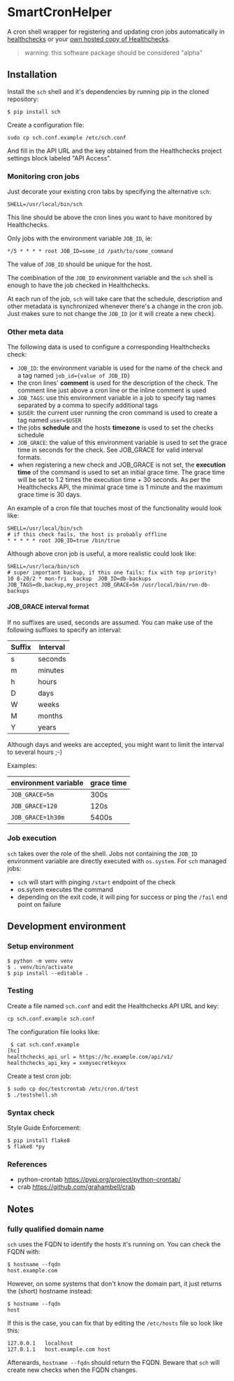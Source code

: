 # SmartCronHelper
A cron shell wrapper for registering and updating cron jobs automatically in
[healthchecks](https://healthchecks.io) or your [own hosted copy of Healthchecks](https://github.com/healthchecks/healthchecks).

> warning: this software package should be considered "alpha"


## Installation
Install the `sch` shell and it's dependencies by running pip in the cloned
repository:
``` console
$ pip install sch
```

Create a configuration file:
``` console
sudo cp sch.conf.example /etc/sch.conf
```
And fill in the API URL and the key obtained from the Healthchecks project
settings block labeled "API Access".

### Monitoring cron jobs
Just decorate your existing cron tabs by specifying the alternative `sch`:
```
SHELL=/usr/local/bin/sch
```
This line should be above the cron lines you want to have monitored by Healthchecks.

Only jobs with the environment variable `JOB_ID`, ie:
```
*/5 * * * * root JOB_ID=some_id /path/to/some_command
```
The value of `JOB_ID` should be unique for the host.

The combination of the `JOB_ID` environment variable and the `sch` shell is enough
to have the job checked in Healthchecks.

At each run of the job, `sch` will take care that the schedule, description and 
other metadata is synchronized whenever there's a change in the cron job. Just
makes sure to not change the `JOB_ID` (or it will create a new check).
 
### Other meta data
The following data is used to configure a corresponding Healthchecks check:
- `JOB_ID`: the environment variable is used for the name of the check and a tag named `job_id={value of JOB_ID}`
- the cron lines' **comment** is used for the description of the check. The comment line just above a cron line or the inline comment is used
- `JOB_TAGS`: use this environment variable in a job to specify tag names separated by a comma to specify additional tags
- `$USER`: the current user running the cron command is used to create a tag named `user=$USER`
- the jobs **schedule** and the hosts **timezone** is used to set the checks schedule
- `JOB_GRACE`: the value of this environment variable is used to set the grace time in seconds for the check. See JOB_GRACE for valid interval formats.
- when registering a new check and JOB_GRACE is not set, the **execution time** of the command is used to set an initial grace time. The grace time will be set to 1.2 times the execution time + 30 seconds. As per the Healthchecks API, the minimal grace time is 1 minute and the maximum grace time is 30 days.

An example of a cron file that touches most of the functionality would look like:
```
SHELL=/usr/local/bin/sch
# if this check fails, the host is probably offline
* * * * * root JOB_ID=true /bin/true
```
Although above cron job is useful, a more realistic could look like:
```
SHELL=/usr/loca/bin/sch
# super important backup, if this one fails: fix with top priority!
10 8-20/2 * mon-fri  backup  JOB_ID=db-backups JOB_TAGS=db,backup,my_project JOB_GRACE=5m /usr/local/bin/run-db-backups
```

#### JOB_GRACE interval format
If no suffixes are used, seconds are assumed.
You can make use of the following suffixes to specify an interval:

| Suffix | Interval |
|--------|----------|
| s      | seconds  |
| m      | minutes  |
| h      | hours    |
| D      | days     |
| W      | weeks    |
| M      | months   |
| Y      | years    |

Although days and weeks are accepted, you might want to limit the interval to several hours ;-)

Examples:

| environment variable | grace time |
|----------------------|------------|
| `JOB_GRACE=5m`       | 300s       |
| `JOB_GRACE=120`      | 120s       |
| `JOB_GRACE=1h30m`    | 5400s      |


### Job execution
`sch` takes over the role of the shell. Jobs not containing the `JOB_ID` environment variable are directly executed with `os.system`.
For `sch` managed jobs:
- `sch` will start with pinging `/start` endpoint of the check
- os.sytem executes the command
- depending on the exit code, it will ping for success or ping the `/fail` end point on failure

## Development environment
### Setup environment
``` console
$ python -m venv venv
$ . venv/bin/activate
$ pip install --editable .
```

### Testing
Create a file named `sch.conf` and edit the Healthchecks API URL and key:
``` console
cp sch.conf.example sch.conf
```
The configuration file looks like:
``` console
 $ cat sch.conf.example 
[hc]
healthchecks_api_url = https://hc.example.com/api/v1/
healthchecks_api_key = xxmysecretkeyxx
```
Create a test cron job:
``` console
$ sudo cp doc/testcrontab /etc/cron.d/test
$ ./testshell.sh
```

### Syntax check
Style Guide Enforcement:
``` console
$ pip install flake8
$ flake8 *py
```

### References
* python-crontab <https://pypi.org/project/python-crontab/>
* crab <https://github.com/grahambell/crab>

## Notes
### fully qualified domain name
`sch` uses the FQDN to identify the hosts it's running on. You can check the FQDN with:
``` console
$ hostname --fqdn
host.example.com
```

However, on some systems that don't know the domain part, it just returns the
(short) hostname instead:
``` console
$ hostname --fqdn
host
```

If this is the case, you can fix that by editing the `/etc/hosts` file so look
like this:
```
127.0.0.1	localhost
127.0.1.1	host.example.com host
```

Afterwards, `hostname --fqdn` should return the FQDN. Beware that `sch` will
create new checks when the FQDN changes.